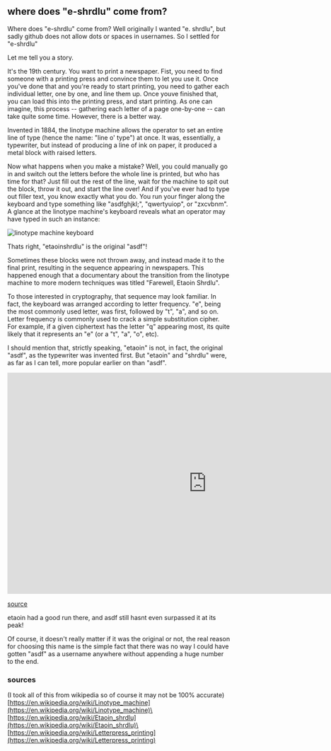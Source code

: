 ## where does "e-shrdlu" come from?

Where does "e-shrdlu" come from? Well originally I wanted "e. shrdlu", but sadly github does not allow dots or spaces in usernames. So I settled for "e-shrdlu"

Let me tell you a story.

It's the 19th century. You want to print a newspaper. Fist, you need to find someone with a printing press and convince them to let you use it. Once you've done that and you're ready to start printing, you need to gather each individual letter, one by one, and line them up. Once youve finished that, you can load this into the printing press, and start printing. As one can imagine, this process -- gathering each letter of a page one-by-one -- can take quite some time. However, there is a better way.

Invented in 1884, the linotype machine allows the operator to set an entire line of type (hence the name: "line o' type") at once. It was, essentially, a typewriter, but instead of producing a line of ink on paper, it produced a metal block with raised letters.

Now what happens when you make a mistake? Well, you could manually go in and switch out the letters before the whole line is printed, but who has time for that? Just fill out the rest of the line, wait for the machine to spit out the block, throw it out, and start the line over! And if you've ever had to type out filler text, you know exactly what you do. You run your finger along the keyboard and type something like "asdfghjkl;", "qwertyuiop", or "zxcvbnm". A glance at the linotype machine's keyboard reveals what an operator may have typed in such an instance:

![linotype machine keyboard](https://upload.wikimedia.org/wikipedia/commons/4/46/Linotype_keyboard_with_Star_Quadder_attachment.jpg)

Thats right, "etaoinshrdlu" is the original "asdf"!

Sometimes these blocks were not thrown away, and instead made it to the final print, resulting in the sequence appearing in newspapers. This happened enough that a documentary about the transition from the linotype machine to more modern techniques was titled "Farewell, Etaoin Shrdlu".

To those interested in cryptography, that sequence may look familiar. In fact, the keyboard was arranged according to letter frequency. "e", being the most commonly used letter, was first, followed by "t", "a", and so on. Letter frequency is commonly used to crack a simple substitution cipher. For example, if a given ciphertext has the letter "q" appearing most, its quite likely that it represents an "e" (or a "t", "a", "o", etc).

I should mention that, strictly speaking, "etaoin" is not, in fact, the original "asdf", as the typewriter was invented first. But "etaoin" and "shrdlu" were, as far as I can tell, more popular earlier on than "asdf".

<iframe name="ngram_chart" src="https://books.google.com/ngrams/interactive_chart?content=asdf%2Cetaoin%2Cshrdlu&year_start=1800&year_end=2019&corpus=26&smoothing=3&direct_url=t1%3B%2Casdf%3B%2Cc0%3B.t1%3B%2Cetaoin%3B%2Cc0%3B.t1%3B%2Cshrdlu%3B%2Cc0" width=900 height=500 marginwidth=0 marginheight=0 hspace=0 vspace=0 frameborder=0 scrolling=no></iframe>

[source](https://books.google.com/ngrams/graph?content=asdf%2Cetaoin%2Cshrdlu&year_start=1800&year_end=2019&corpus=26&smoothing=3&direct_url=t1%3B%2Casdf%3B%2Cc0%3B.t1%3B%2Cetaoin%3B%2Cc0%3B.t1%3B%2Cshrdlu%3B%2Cc0#)

etaoin had a good run there, and asdf still hasnt even surpassed it at its peak!

Of course, it doesn't really matter if it was the original or not, the real reason for choosing this name is the simple fact that there was no way I could have gotten "asdf" as a username anywhere without appending a huge number to the end.

### sources
(I took all of this from wikipedia so of course it may not be 100% accurate)\
[https://en.wikipedia.org/wiki/Linotype_machine](https://en.wikipedia.org/wiki/Linotype_machine)\
[https://en.wikipedia.org/wiki/Etaoin_shrdlu](https://en.wikipedia.org/wiki/Etaoin_shrdlu)\
[https://en.wikipedia.org/wiki/Letterpress_printing](https://en.wikipedia.org/wiki/Letterpress_printing)
